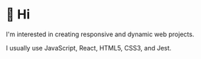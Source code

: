 # 👋 Hi

I'm interested in creating responsive and dynamic web projects.

I usually use JavaScript, React, HTML5, CSS3, and Jest.
